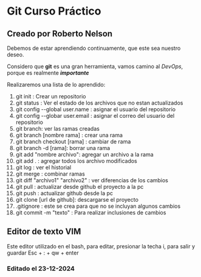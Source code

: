 # Git Curso Práctico
## Creado por Roberto Nelson

Debemos de estar aprendiendo continuamente, que este sea nuestro deseo.

Considero que **git** es una gran herramienta, vamos camino al *DevOps*, porque es realmente ***importante***

Realizaremos una lista de lo aprendido:

1.  git init : Crear un repositorio
2.  git status : Ver el estado de los archivos que no estan actualizados
3.  git config --global user.name : asignar el usuario del repositorio
4.  git config --globar user.email : asignar el correo del usuario del repositorio
5.  git branch: ver las ramas creadas
6.  git branch [nombre rama] : crear una rama
7.  git branch checkout [rama] : cambiar de rama
8.  git branch -d [rama]: borrar una rama
9.  git add "nombre archivo": agregar un archivo a la rama
10.  git add .  : agregar todos los archivo modificados
11.  git log : ver el historial 
12.  git merge : combinar ramas
13.  git diff "archivo1" "archivo2" : ver diferencias de los cambios
14.  git pull : actualizar desde github el proyecto a la pc
15.  git push : actualizar github desde la pc
16.  git clone [url de github]: descargarse el proyecto
17.  .gitignore : este se crea para que no se incluyan algunos cambios
18.  git commit -m "texto" : Para realizar inclusiones de cambios


Editor de texto **VIM**
-----------------------

Este editor utilizado en el bash, para editar, presionar la techa i, para salir y guardar Esc + : + qw + enter

### Editado el 23-12-2024
